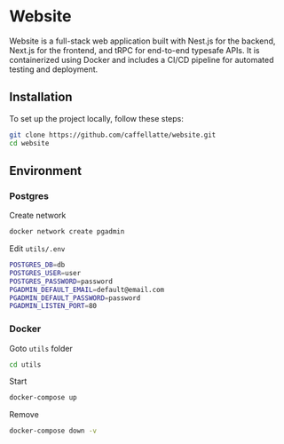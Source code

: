 # Website

Website is a full-stack web application built with Nest.js for the backend, Next.js for the frontend, and tRPC for end-to-end typesafe APIs. It is containerized using Docker and includes a CI/CD pipeline for automated testing and deployment.

## Installation

To set up the project locally, follow these steps:

```bash
git clone https://github.com/caffellatte/website.git
cd website
```

## Environment

### Postgres

Create network

```bash
docker network create pgadmin
```

Edit `utils/.env`

```bash
POSTGRES_DB=db
POSTGRES_USER=user
POSTGRES_PASSWORD=password
PGADMIN_DEFAULT_EMAIL=default@email.com
PGADMIN_DEFAULT_PASSWORD=password
PGADMIN_LISTEN_PORT=80
```

### Docker

Goto `utils` folder

```bash
cd utils
```

Start

```bash
docker-compose up
```

Remove

```bash
docker-compose down -v
```
